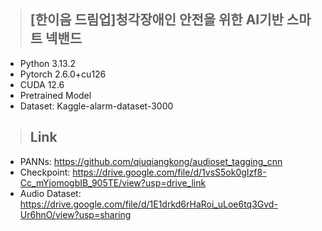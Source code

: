 > ## [한이음 드림업]청각장애인 안전을 위한 AI기반 스마트 넥밴드
- Python 3.13.2
- Pytorch 2.6.0+cu126
- CUDA 12.6
- Pretrained Model
- Dataset: Kaggle-alarm-dataset-3000

> ## Link
- PANNs: https://github.com/qiuqiangkong/audioset_tagging_cnn
- Checkpoint: https://drive.google.com/file/d/1vsS5ok0gIzf8-Cc_mYjomogbIB_905TE/view?usp=drive_link
- Audio Dataset: https://drive.google.com/file/d/1E1drkd6rHaRoi_uLoe6tq3Gvd-Ur6hnO/view?usp=sharing
